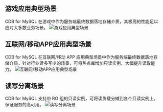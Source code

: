## 游戏应用典型场景
CDB for MySQL 在游戏中作为服务端最终数据落地存储介质，其极高的性能足以应对大多数业务场景。
![游戏应用典型场景](http://imgcache.tce.fsphere.cn/image/mccdn.qcloud.com/static/img/f52f70e15dcd04854106480e29311927/1.png)

## 互联网/移动APP应用典型场景
CDB for MySQL 在互联网/移动 APP 应用典型场景中作为服务端最终数据落地存储介质，针对行业读多写少的场景，可将热点库增加只读实例，大幅提升读取能力。
![互联网/移动APP应用典型场景](http://imgcache.tce.fsphere.cn/image/mccdn.qcloud.com/static/img/40c007f31d12f8650da73c33b2b356d3/2.png)

## 读写分离场景
CDB for MySQL 支持带 RO 组的只读实例，可将读负载分摊到各个只读实例上，保证服务的高可用。
![读写分离场景](http://imgcache.tce.fsphere.cn/image/mccdn.qcloud.com/static/img/8411ebadd069bca7cc242c476df0bc45/3.png)
